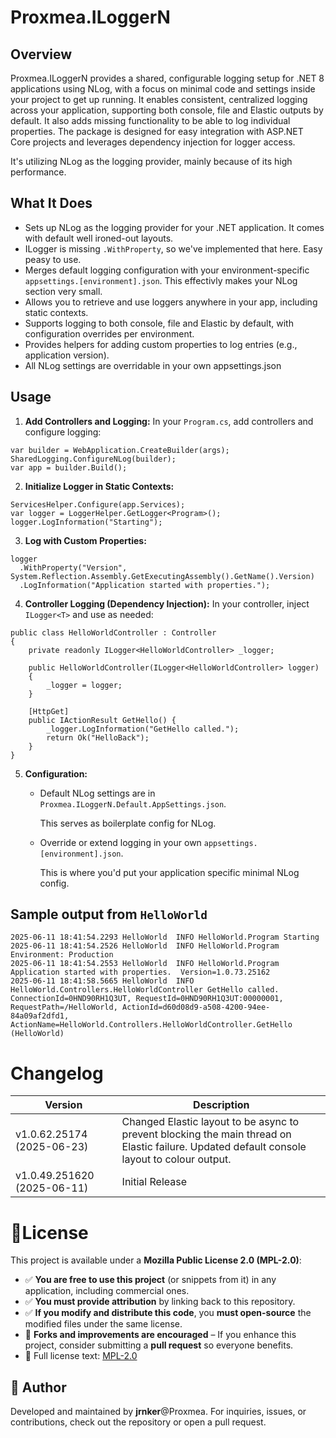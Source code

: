 ﻿# Proxmea.ILoggerN

## Overview

Proxmea.ILoggerN provides a shared, configurable logging setup for .NET 8 applications using NLog, with a focus on minimal code and settings inside your project to get up running. 
It enables consistent, centralized logging across your application, supporting both console, file and Elastic outputs by default. 
It also adds missing functionality to be able to log individual properties. 
The package is designed for easy integration with ASP.NET Core projects and leverages dependency injection for logger access.

It's utilizing NLog as the logging provider, mainly because of its high performance.

## What It Does

- Sets up NLog as the logging provider for your .NET application. It comes with default well ironed-out layouts. 
- ILogger is missing `.WithProperty`, so we've implemented that here. Easy peasy to use.
- Merges default logging configuration with your environment-specific `appsettings.[environment].json`. This effectivly makes your NLog section very small.
- Allows you to retrieve and use loggers anywhere in your app, including static contexts.
- Supports logging to both console, file and Elastic by default, with configuration overrides per environment.
- Provides helpers for adding custom properties to log entries (e.g., application version).
- All NLog settings are overridable in your own appsettings.json

## Usage

1. **Add Controllers and Logging:**
   In your `Program.cs`, add controllers and configure logging:
```
var builder = WebApplication.CreateBuilder(args); 
SharedLogging.ConfigureNLog(builder); 
var app = builder.Build();
```


2. **Initialize Logger in Static Contexts:**
```
ServicesHelper.Configure(app.Services); 
var logger = LoggerHelper.GetLogger<Program>(); 
logger.LogInformation("Starting");
```


3. **Log with Custom Properties:**
```
logger 
  .WithProperty("Version", System.Reflection.Assembly.GetExecutingAssembly().GetName().Version) 
  .LogInformation("Application started with properties.");
```


4. **Controller Logging (Dependency Injection):**
   In your controller, inject `ILogger<T>` and use as needed:
```
public class HelloWorldController : Controller 
{ 
	private readonly ILogger<HelloWorldController> _logger; 

	public HelloWorldController(ILogger<HelloWorldController> logger) 
	{ 
		_logger = logger; 
	}
	
	[HttpGet] 
	public IActionResult GetHello() { 
		_logger.LogInformation("GetHello called."); 
		return Ok("HelloBack"); 
	} 
}
```


5. **Configuration:**
   - Default NLog settings are in `Proxmea.ILoggerN.Default.AppSettings.json`.
	
	 This serves as boilerplate config for NLog.
   - Override or extend logging in your own `appsettings.[environment].json`.

     This is where you'd put your application specific minimal NLog config.

## Sample output from `HelloWorld`
```
2025-06-11 18:41:54.2293 HelloWorld  INFO HelloWorld.Program Starting
2025-06-11 18:41:54.2526 HelloWorld  INFO HelloWorld.Program Environment: Production
2025-06-11 18:41:54.2553 HelloWorld  INFO HelloWorld.Program Application started with properties.  Version=1.0.73.25162
2025-06-11 18:41:58.5665 HelloWorld  INFO HelloWorld.Controllers.HelloWorldController GetHello called.  ConnectionId=0HND90RH1Q3UT, RequestId=0HND90RH1Q3UT:00000001, RequestPath=/HelloWorld, ActionId=d60d08d9-a508-4200-94ee-84a09af2dfd1, ActionName=HelloWorld.Controllers.HelloWorldController.GetHello (HelloWorld)
```

# Changelog
| Version | Description |
|---------|-------------|
| v1.0.62.25174 (2025-06-23) | Changed Elastic layout to be async to prevent blocking the main thread on Elastic failure. Updated default console layout to colour output. |
| v1.0.49.251620 (2025-06-11) | Initial Release |

# 📜License 
This project is available under a **Mozilla Public License 2.0 (MPL-2.0)**:  
 
  - ✅ **You are free to use this project** (or snippets from it) in any application, including commercial ones.
  - ✅ **You must provide attribution** by linking back to this repository.
  - ✅ **If you modify and distribute this code**, you **must open-source** the modified files under the same license.
  - 🔄 **Forks and improvements are encouraged** – If you enhance this project, consider submitting a **pull request** so everyone benefits.  
  - 📖 Full license text: [MPL-2.0](https://choosealicense.com/licenses/mpl-2.0/)
	 
## 📢 Author
Developed and maintained by **jrnker**@Proxmea. For inquiries, issues, or contributions, check out the repository or open a pull request.  
